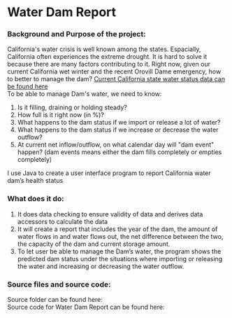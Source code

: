 # Water Dam Report
### Background and Purpose of the project:
California's water crisis is well known among the states. Espacially, California often experiences the extreme drought. It is hard to solve it because there are many factors contributing to it. Right now, given our current California wet winter and the recent Orovill Dame emergency, how to better to manage the dam?
[Current California state water status data can be found here](http://cdec.water.ca.gov/reportapp/javareports?name=RES)
<br>To be able to manage Dam's water, we need to know:
1. Is it filling, draining or holding steady?
2. How full is it right now (in %)?
3. What happens to the dam status if we import or release a lot of water?
4. What happens to the dam status if we increase or decrease the water outflow?
5. At current net inflow/outflow, on what calendar day will "dam event" happen? (dam events means either the dam fills completely or empties completely)

I use Java to create a user interface program to report California water dam’s health status

### What does it do:
1. It does data checking to ensure validity of data and derives data accessors to calculate the data 
2. It will create a report that includes the year of the dam, the amount of water flows in and water flows out, the net difference between the two, the capacity of the dam and current storage amount.
3. To let user be able to manage the Dam’s water, the program shows the predicted dam status under the situations where importing or releasing the water and increasing or decreasing the water outflow.

### Source files and source code:
Source folder can be found here: 
<br>Source code for Water Dam Report can be found here: 
